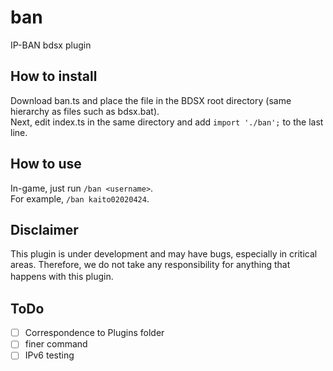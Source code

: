 # ban
IP-BAN bdsx plugin

## How to install  
Download ban.ts and place the file in the BDSX root directory (same hierarchy as files such as bdsx.bat).  
Next, edit index.ts in the same directory and add `import './ban';` to the last line.  
  
## How to use  
In-game, just run `/ban <username>`.  
For example, `/ban kaito02020424`.

## Disclaimer
This plugin is under development and may have bugs, especially in critical areas. Therefore, we do not take any responsibility for anything that happens with this plugin.　　
## ToDo
- [ ] Correspondence to Plugins folder  
- [ ] finer command  
- [ ] IPv6 testing  
